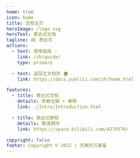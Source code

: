 ```yaml
---
home: true
icon: home
title: 文档主页
heroImage: /logo.svg
heroText: 表达式文档
tagline: AE 表达式
actions:
  - text: 使用指南 💡
    link: /zh/guide/
    type: primary

  - text: 返回主文档页 🏠
    link: https://docs.yuelili.com/zh/home.html

features:
  - title: 表达式文档
    details: 参数全解 + 案例
    link: ./Intro/Introduction.html

  - title: 表达式教程
    details: 敬请期待
    link: https://space.bilibili.com/4279370/

copyright: false
footer: Copyright © 2022 | 月离的万事屋
---
```

